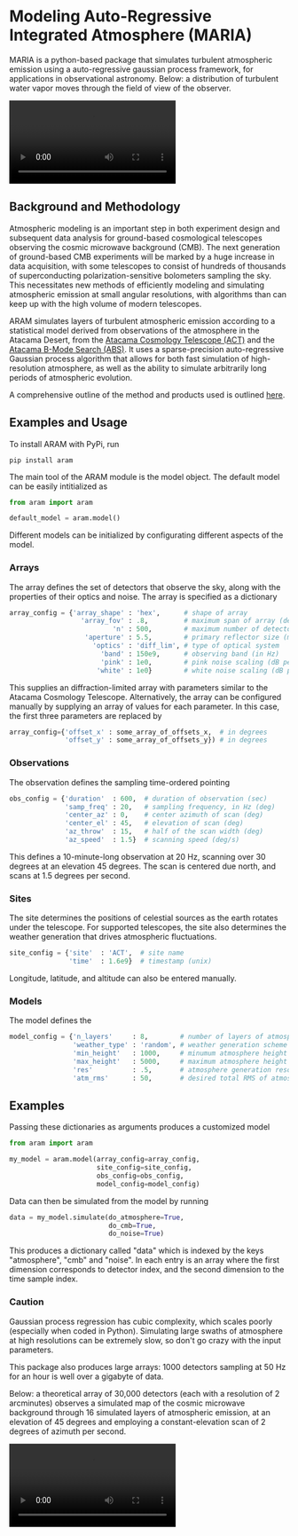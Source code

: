 # Modeling Auto-Regressive Integrated Atmosphere (MARIA)

MARIA is a python-based package that simulates turbulent atmospheric emission using a auto-regressive gaussian process framework, for applications in observational astronomy. Below: a distribution of turbulent water vapor moves through the field of view of the observer. 

![Watch the video](https://user-images.githubusercontent.com/41275226/117068746-acbf8980-acf9-11eb-8016-64fa01e12a77.mp4)

## Background and Methodology

Atmospheric modeling is an important step in both experiment design and subsequent data analysis for ground-based cosmological telescopes observing the cosmic microwave background (CMB). The next generation of ground-based CMB experiments will be marked by a huge increase in data acquisition, with some telescopes to consist of hundreds of thousands of superconducting polarization-sensitive bolometers sampling the sky. This necessitates new methods of efficiently modeling and simulating atmospheric emission at small angular resolutions, with algorithms than can keep up with the high volume of modern telescopes. 

ARAM simulates layers of turbulent atmospheric emission according to a statistical model derived from observations of the atmosphere in the Atacama Desert, from the [Atacama Cosmology Telescope (ACT)](https://lambda.gsfc.nasa.gov/product/act/) and the [Atacama B-Mode Search (ABS)](https://lambda.gsfc.nasa.gov/product/abs/). It uses a sparse-precision auto-regressive Gaussian process algorithm that allows for both fast simulation of high-resolution atmosphere, as well as the ability to simulate arbitrarily long periods of atmospheric evolution. 


A comprehensive outline of the method and products used is outlined [here](https://github.com/tomachito/aram/blob/main/README.md). 


## Examples and Usage 

To install ARAM with PyPi, run

```console
pip install aram
```
The main tool of the ARAM module is the model object. The default model can be easily intitialized as 

```python
from aram import aram

default_model = aram.model()
```

Different models can be initialized by configurating different aspects of the model.

### Arrays

The array defines the set of detectors that observe the sky, along with the properties of their optics and noise. The array is specified as a dictionary

```python
array_config = {'array_shape' : 'hex',      # shape of array
                  'array_fov' : .8,         # maximum span of array (deg)
                          'n' : 500,        # maximum number of detectors (deg)
                   'aperture' : 5.5,        # primary reflector size (meters)
                     'optics' : 'diff_lim', # type of optical system 
                       'band' : 150e9,      # observing band (in Hz)
                       'pink' : 1e0,        # pink noise scaling (dB per octave)
                      'white' : 1e0}        # white noise scaling (dB per Hz)
```
This supplies an diffraction-limited array with parameters similar to the Atacama Cosmology Telescope. Alternatively, the array can be configured manually by supplying an array of values for each parameter. In this case, the first three parameters are replaced by

```python
array_config={'offset_x' : some_array_of_offsets_x,  # in degrees
              'offset_y' : some_array_of_offsets_y}) # in degrees
```

### Observations

The observation defines the sampling time-ordered pointing
```python
obs_config = {'duration'  : 600,  # duration of observation (sec)
              'samp_freq' : 20,   # sampling frequency, in Hz (deg)
              'center_az' : 0,    # center azimuth of scan (deg)
              'center_el' : 45,   # elevation of scan (deg)
              'az_throw'  : 15,   # half of the scan width (deg)
              'az_speed'  : 1.5}  # scanning speed (deg/s)
```
This defines a 10-minute-long observation at 20 Hz, scanning over 30 degrees at an elevation 45 degrees. The scan is centered due north, and scans at 1.5 degrees per second. 

### Sites

The site determines the positions of celestial sources as the earth rotates under the telescope. For supported telescopes, the site also determines the weather generation that drives atmospheric fluctuations. 
```python
site_config = {'site'  : 'ACT',  # site name
               'time'  : 1.6e9}  # timestamp (unix)
```
Longitude, latitude, and altitude can also be entered manually. 

### Models

The model defines the 

```python
model_config = {'n_layers'     : 8,        # number of layers of atmosphere to simulate
                'weather_type' : 'random', # weather generation scheme 
                'min_height'   : 1000,     # minumum atmosphere height (meters)
                'max_height'   : 5000,     # maximum atmosphere height (meters)
                'res'          : .5,       # atmosphere generation resolution (fraction of beam resolution)
                'atm_rms'      : 50,       # desired total RMS of atmospheric signal
```

## Examples

Passing these dictionaries as arguments produces a customized model

```python
from aram import aram

my_model = aram.model(array_config=array_config,
                      site_config=site_config,
                      obs_config=obs_config,
                      model_config=model_config)
```
Data can then be simulated from the model by running 

```python
data = my_model.simulate(do_atmosphere=True,
                         do_cmb=True,
                         do_noise=True)
```
This produces a dictionary called "data" which is indexed by the keys "atmosphere", "cmb" and "noise". In each entry is an array where the first dimension corresponds to detector index, and the second dimension to the time sample index. 

### Caution

Gaussian process regression has cubic complexity, which scales poorly (especially when coded in Python). Simulating large swaths of atmosphere at high resolutions can be extremely slow, so don't go crazy with the input parameters. 

This package also produces large arrays: 1000 detectors sampling at 50 Hz for an hour is well over a gigabyte of data. 





Below: a theoretical array of 30,000 detectors (each with a resolution of 2 arcminutes) observes a simulated map of the cosmic microwave background through 16 simulated layers of atmospheric emission, at an elevation of 45 degrees and employing a constant-elevation scan of 2 degrees of azimuth per second. 

![Watch the video](https://user-images.githubusercontent.com/41275226/115489537-539c2400-a22a-11eb-9f3f-013b4c5e8f6a.mp4)

